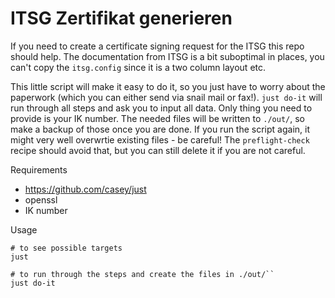 # ITSG Zertifikat generieren

If you need to create a certificate signing request for the ITSG this repo should help. The documentation from ITSG is a bit suboptimal in places, you can't copy the `itsg.config` since it is a two column layout etc.

This little script will make it easy to do it, so you just have to worry about the paperwork (which you can either send via snail mail or fax!). `just do-it` will run through all steps and ask you to input all data. Only thing you need to provide is your IK number. The needed files will be written to `./out/`, so make a backup of those once you are done. If you run the script again, it might very well overwrtie existing files - be careful! The `preflight-check` recipe should avoid that, but you can still delete it if you are not careful.

Requirements
* https://github.com/casey/just
* openssl
* IK number

Usage
```
# to see possible targets
just

# to run through the steps and create the files in ./out/``
just do-it
```
